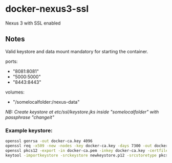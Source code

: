 # docker-nexus3-ssl
Nexus 3 with SSL enabled

## Notes
Valid keystore and data mount mandatory for starting the container.

ports:

- "8081:8081"
- "5000:5000"
- "8443:8443"

volumes:
- "/somelocalfolder:/nexus-data"


_NB: Create keystore at etc/ssl/keystore.jks inside "somelocalfolder" with passphrase "changeit"_

### Example keystore:
```bash
openssl genrsa -out docker-ca.key 4096
openssl req -x509 -new -nodes -key docker-ca.key -days 7300 -out docker-ca.pem -subj '/CN=cds-docker-registry'
openssl pkcs12 -export -in docker-ca.pem -inkey docker-ca.key -certfile docker-ca.pem -out newkeystore.p12
keytool -importkeystore -srckeystore newkeystore.p12 -srcstoretype pkcs12 -destkeystore /somelocalfolder/keystore.jks -deststoretype JKS
```
